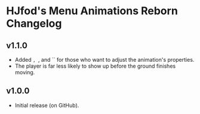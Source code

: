 # HJfod's Menu Animations Reborn Changelog
## v1.1.0
- Added ``, ``, and `` for those who want to adjust the animation's properties.
- The player is far less likely to show up before the ground finishes moving.
## v1.0.0
- Initial release (on GitHub).